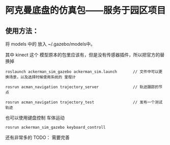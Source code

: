 # 阿克曼底盘的仿真包——服务于园区项目

## 使用方法：

将 models 中的  放入 ~/.gazebo/models中。

其中 kinect 这个 模型原本的包里应该有，但是没有传感器插件，所以把官方的替换掉

```
roslaunch ackerman_sim_gazebo ackerman_sim.launch       // 文件中可以更换场景，以及选择时候使用系统的 里程计

rosrun acman_navigation trajectory_server               // 轨迹跟踪的节点

rosrun acman_navigation trajectory_test                 // 发布一个测试轨迹
```



也可以使用键盘控制 车体运动

```
rosrun ackerman_sim_gazebo keyboard_controll
```


还有非常多的 TODO： 需要完善
